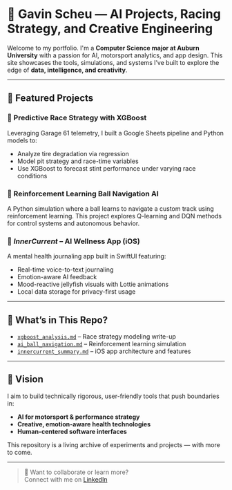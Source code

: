 # 🚀 Gavin Scheu — AI Projects, Racing Strategy, and Creative Engineering

Welcome to my portfolio. I'm a **Computer Science major at Auburn University** with a passion for AI, motorsport analytics, and app design. This site showcases the tools, simulations, and systems I’ve built to explore the edge of **data, intelligence, and creativity**.

---

## 🔧 Featured Projects

### 🏁 Predictive Race Strategy with XGBoost
Leveraging Garage 61 telemetry, I built a Google Sheets pipeline and Python models to:
- Analyze tire degradation via regression
- Model pit strategy and race-time variables
- Use XGBoost to forecast stint performance under varying race conditions

### 🧠 Reinforcement Learning Ball Navigation AI
A Python simulation where a ball learns to navigate a custom track using reinforcement learning. This project explores Q-learning and DQN methods for control systems and autonomous behavior.

### 📱 *InnerCurrent* – AI Wellness App (iOS)
A mental health journaling app built in SwiftUI featuring:
- Real-time voice-to-text journaling
- Emotion-aware AI feedback
- Mood-reactive jellyfish visuals with Lottie animations
- Local data storage for privacy-first usage

---

## 📄 What’s in This Repo?

- [`xgboost_analysis.md`](./xgboost_analysis.md) – Race strategy modeling write-up  
- [`ai_ball_navigation.md`](./ai_ball_navigation.md) – Reinforcement learning simulation  
- [`innercurrent_summary.md`](./innercurrent_summary.md) – iOS app architecture and features

---

## 🎯 Vision

I aim to build technically rigorous, user-friendly tools that push boundaries in:
- **AI for motorsport & performance strategy**
- **Creative, emotion-aware health technologies**
- **Human-centered software interfaces**

This repository is a living archive of experiments and projects — with more to come.

---

> 💬 Want to collaborate or learn more?  
> Connect with me on [LinkedIn](https://www.linkedin.com/in/gavin-scheu-a9621028b)


